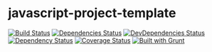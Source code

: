 javascript-project-template
========
[![Build Status](https://travis-ci.org/Flexberry/javascript-project-template.svg?branch=master)](https://travis-ci.org/Flexberry/javascript-project-template)
[![Dependencies Status](https://david-dm.org/Flexberry/javascript-project-template.svg)](https://david-dm.org/Flexberry/javascript-project-template/#info=dependencies)
[![DevDependencies Status](https://david-dm.org/Flexberry/javascript-project-template/dev-status.svg)](https://david-dm.org/Flexberry/javascript-project-template/#info=devDependencies)
[![Dependency Status](https://gemnasium.com/Flexberry/javascript-project-template.svg)](https://gemnasium.com/Flexberry/javascript-project-template)
[![Coverage Status](https://img.shields.io/coveralls/Flexberry/javascript-project-template.svg)](https://coveralls.io/r/Flexberry/javascript-project-template?branch=master)
[![Built with Grunt](https://cdn.gruntjs.com/builtwith.png)](http://gruntjs.com/)

